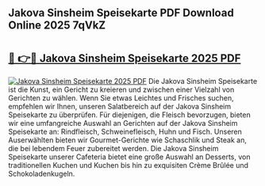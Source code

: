 ## Jakova Sinsheim Speisekarte PDF Download Online 2025 7qVkZ

# <h2><a href="http://gcaij6n.nevu.top/?p=Jakova+Sinsheim+Speisekarte">🔗 👉🔴 Jakova Sinsheim Speisekarte 2025 PDF</a></h2>

[![Jakova Sinsheim Speisekarte 2025 PDF](https://i.imgur.com/dBaPXMq.png)](http://gcaij6n.nevu.top/?p=Jakova+Sinsheim+Speisekarte)
Die Jakova Sinsheim Speisekarte ist die Kunst, ein Gericht zu kreieren und zwischen einer Vielzahl von Gerichten zu wählen. Wenn Sie etwas Leichtes und Frisches suchen, empfehlen wir Ihnen, unseren Salatbereich auf der Jakova Sinsheim Speisekarte zu überprüfen. Für diejenigen, die Fleisch bevorzugen, bieten wir eine umfangreiche Auswahl an Gerichten auf der Jakova Sinsheim Speisekarte an: Rindfleisch, Schweinefleisch, Huhn und Fisch. Unseren Auserwählten bieten wir Gourmet-Gerichte wie Schaschlik und Steak an, die bei lebendem Feuer zubereitet werden. Die Jakova Sinsheim Speisekarte unserer Cafeteria bietet eine große Auswahl an Desserts, von traditionellen Kuchen und Kuchen bis hin zu exquisiten Crème Brûlée und Schokoladenkugeln.

